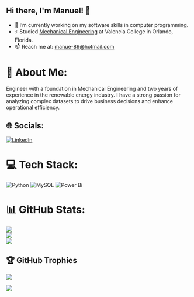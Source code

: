 ## Hi there, I'm Manuel! 👋
- 🔭 I’m currently working on my software skills in computer programming.
- ⚡ Studied [Mechanical Engineering](https://valenciacollege.edu/) at Valencia College in Orlando, Florida. 
 - 📫 Reach me at: manue-89@hotmail.com
# 💫 About Me:
Engineer with a foundation in Mechanical Engineering and two years of experience in the renewable energy industry. I have a strong passion for analyzing complex datasets to drive business decisions and enhance operational efficiency.


## 🌐 Socials:
[![LinkedIn](https://img.shields.io/badge/LinkedIn-%230077B5.svg?logo=linkedin&logoColor=white)](https://www.linkedin.com/in/manuel-ramirez-sierra/)

# 💻 Tech Stack:
![Python](https://img.shields.io/badge/python-3670A0?style=for-the-badge&logo=python&logoColor=ffdd54) 
![MySQL](https://img.shields.io/badge/mysql-4479A1.svg?style=for-the-badge&logo=mysql&logoColor=white) 
![Power Bi](https://img.shields.io/badge/power_bi-F2C811?style=for-the-badge&logo=powerbi&logoColor=black)

# 📊 GitHub Stats:
![](https://github-readme-stats.vercel.app/api?username=MR-S92&theme=radical&hide_border=false&include_all_commits=false&count_private=false)<br/>
![](https://github-readme-streak-stats.herokuapp.com/?user=MR-S92&theme=radical&hide_border=false)<br/>
![](https://github-readme-stats.vercel.app/api/top-langs/?username=MR-S92&theme=radical&hide_border=false&include_all_commits=false&count_private=false&layout=compact)

## 🏆 GitHub Trophies
![](https://github-profile-trophy.vercel.app/?username=MR-S92&theme=radical&no-frame=false&no-bg=false&margin-w=4)

[![](https://visitcount.itsvg.in/api?id=MR-S92&icon=0&color=0)](https://visitcount.itsvg.in)

<!-- Proudly created with GPRM ( https://gprm.itsvg.in ) -->
<!--
## Hi there, I'm Manuel! 👋

Here are some ideas to get you started:

- 🔭 I’m currently working on ...
- 🌱 I’m currently learning ...
- 👯 I’m looking to collaborate on ...
- 🤔 I’m looking for help with ...
- 💬 Ask me about ...
- 📫 How to reach me: ...
- 😄 Pronouns: ...
- ⚡ Fun fact: ...
-->
